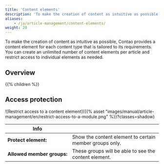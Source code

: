 ```yaml
---
title: 'Content elements'
description: 'To make the creation of content as intuitive as possible, Contao provides a content element for each content type that is tailored to its requirements.'
aliases:
    - /ja/article-management/content-elements/
weight: 20
---
```



To make the creation of content as intuitive as possible, Contao provides a content element for each content type 
that is tailored to its requirements. You can create an unlimited number of content elements per article and restrict 
access to individual elements as needed.

## Overview

{{% children %}}


## Access protection

![Restrict access to a content element]({{% asset "images/manual/article-management/en/restrict-access-to-a-module.png" %}}?classes=shadow)

| Info                                   |                                                            |
|----------------------------------------|------------------------------------------------------------|
| **Protect element:**                   | Show the content element to certain member groups only.    |
| **Allowed&nbsp;member&nbsp;groups:**   | These groups will be able to see the content element.      |
